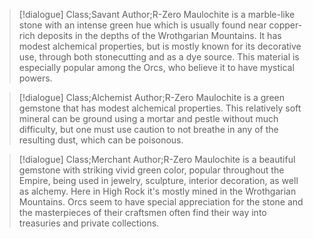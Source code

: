 >[!dialogue] Class;Savant Author;R-Zero
>Maulochite is a marble-like stone with an intense green hue which is usually found near copper-rich deposits in the depths of the Wrothgarian Mountains. It has modest alchemical properties, but is mostly known for its decorative use, through both stonecutting and as a dye source. This material is especially popular among the Orcs, who believe it to have mystical powers.

>[!dialogue] Class;Alchemist Author;R-Zero
>Maulochite is a green gemstone that has modest alchemical properties. This relatively soft mineral can be ground using a mortar and pestle without much difficulty, but one must use caution to not breathe in any of the resulting dust, which can be poisonous.

>[!dialogue] Class;Merchant Author;R-Zero
>Maulochite is a beautiful gemstone with striking vivid green color, popular throughout the Empire, being used in jewelry, sculpture, interior decoration, as well as alchemy. Here in High Rock it's mostly mined in the Wrothgarian Mountains. Orcs seem to have special appreciation for the stone and the masterpieces of their craftsmen often find their way into treasuries and private collections.